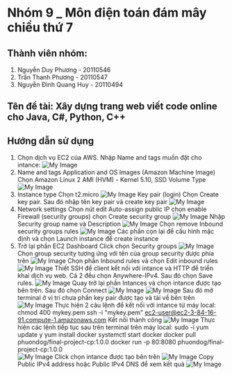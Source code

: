 # Nhóm 9 _ Môn điện toán đám mây chiều thứ 7
## Thành viên nhóm:
1. Nguyễn Duy Phương - 20110546
2. Trần Thanh Phương - 20110547
3. Nguyễn Đình Quang Huy - 20110494
## Tên đề tài: Xây dựng trang web viết code online cho Java, C#, Python, C++
## Hướng dẫn sử dụng
1. Chọn dịch vụ EC2 của AWS.
Nhập Name and tags muốn đặt cho intance:
![My Image](https://raw.githubusercontent.com/YamiDP/CompileOnline/main/image/image_2022-12-24_21-34-35.png)
2. Name and tags Application and OS Images (Amazon Machine Image)
Chọn Amazon Linux 2 AMI (HVM) - Kernel 5.10, SSD Volume Type
![My Image](https://raw.githubusercontent.com/YamiDP/CompileOnline/main/image/image_2022-12-24_21-34-46.png)
3. Instance type
Chọn t2.micro
![My Image](https://raw.githubusercontent.com/YamiDP/CompileOnline/main/image/image_2022-12-24_21-35-15.png)
Key pair (login)
Chọn Create key pair. Sau đó nhập tên key pair và create key pair
![My Image](https://raw.githubusercontent.com/YamiDP/CompileOnline/main/image/image_2022-12-24_21-35-20.png)
3. Network settings 
Chọn nút edit
Auto-assign public IP chọn enable
Firewall (security groups) chọn Create security group
![My Image](https://raw.githubusercontent.com/YamiDP/CompileOnline/main/image/image_2022-12-24_21-35-24.png) 
Nhập Security group name và Description
![My Image](https://raw.githubusercontent.com/YamiDP/CompileOnline/main/image/image_2022-12-24_21-35-28.png)
Chọn remove Inbound security groups rules
![My Image](https://raw.githubusercontent.com/YamiDP/CompileOnline/main/image/image_2022-12-24_21-35-31.png)
Các phần cọn lại để cấu hình mặc định và chọn Launch instance để create instance
4. Trở lại phần EC2 Dashboard
Click chọn Security groups
![My Image](https://raw.githubusercontent.com/YamiDP/CompileOnline/main/image/image_2022-12-24_21-35-35.png) 
Chọn group security tương ứng với tên của group security được phía trên
![My Image](https://raw.githubusercontent.com/YamiDP/CompileOnline/main/image/image_2022-12-24_21-35-39.png)
Chọn phần Inbound rules và chọn Edit inbound rules
![My Image](https://raw.githubusercontent.com/YamiDP/CompileOnline/main/image/image_2022-12-24_21-35-42.png)
Thiết SSH để client kết nối với intance và HTTP để triển khai dịch vụ web. Cả 2 đều chọn Anywhere-IPv4. Sau đó chọn Save rules.
![My Image](https://raw.githubusercontent.com/YamiDP/CompileOnline/main/image/image_2022-12-24_21-35-46.png)
Quay trở lại phần Intances và chọn intance được tạo bên trên. Sau đó chọn Connect
![My Image](https://raw.githubusercontent.com/YamiDP/CompileOnline/main/image_2022-12-24_21-35-50.png) 
![My Image](./image/image_2022-12-24_21-35-53.png)
Sau đó mở terminal ở vị trí chưa phần key pair được tạo và tải về bên trên
![My Image](https://raw.githubusercontent.com/YamiDP/CompileOnline/main/image/image_2022-12-24_21-35-57.png)
Thực hiện 2 câu lệnh để kết nối với intance từ máy local:
chmod 400 mykey.pem
ssh -i "mykey.pem" ec2-user@ec2-3-84-16-91.compute-1.amazonaws.com
Kết nối thành công
![My Image](https://raw.githubusercontent.com/YamiDP/CompileOnline/main/image/image_2022-12-24_21-36-01.png)
Thực hiện các lệnh tiếp tục sau trên terminal trên máy local:
sudo -i
yum update y
yum install docker
systemctl start docker
docker pull phuondog/final-project-cp:1.0.0
docker run -p 80:8080 phuondog/final-project-cp:1.0.0    
![My Image](https://raw.githubusercontent.com/YamiDP/CompileOnline/main/image/image_2022-12-24_21-36-05.png)
Click chọn intance được tạo bên trên
![My Image](https://raw.githubusercontent.com/YamiDP/CompileOnline/main/image/image_2022-12-24_21-36-09.png)
Copy Public IPv4 address hoặc Public IPv4 DNS để xem kết quả
![My Image](https://raw.githubusercontent.com/YamiDP/CompileOnline/main/image/image_2022-12-24_21-36-12.png)






